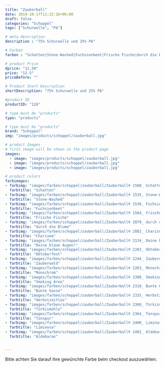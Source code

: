```yaml
---
title: "Zauberball"
date: 2019-10-17T11:22:16+06:00
draft: false
categories: "Schoppel"
tags: ["Schurwolle", "PA"]

# meta description
description : "75% Schurwolle und 25% PA"

# Farben
farben : "Schatten|Stone-Washed|Fuchsienbeet|Frische Fische|durch die Blume|Charisma|Deine blaue Augen!|Oktoberfest|Zauberwald|Monochrom|Smoking Area|Bunte Gasse|Herbstzeitlos|Türkismühle|Tonspur|Liminosa|Aldebaran"

# product Price
dprice: "12,50"
price: "12.5"
priceBefore: ""

# Product Short Description
shortDescription: "75% Schurwolle und 25% PA"

#product ID
productID: "128"

# type must be "products"
type: "products"

# type must be "products"
brand: "Schoppel"
img: "images/products/schoppel/zauberball.jpg"    

# product Images
# first image will be shown in the product page
images:
  - image: "images/products/schoppel/zauberball.jpg"
  - image: "images/products/schoppel/zauberball.jpg"
  - image: "images/products/schoppel/zauberball.jpg"

# product colors
farbimages:
- farbimg: "images/farben/schoppel/zauberball/Zauberball® 1508_ Schatten.jpg"	
  farbtitle: "Schatten"
- farbimg: "images/farben/schoppel/zauberball/Zauberball® 1535_ Stone-Washed.jpg"	
  farbtitle: "Stone-Washed"
- farbimg: "images/farben/schoppel/zauberball/Zauberball® 1536_ Fuchsienbeet.jpg"	
  farbtitle: "Fuchsienbeet"
- farbimg: "images/farben/schoppel/zauberball/Zauberball® 1564_ Frische Fische.jpg"	
  farbtitle: "Frische Fische"
- farbimg: "images/farben/schoppel/zauberball/Zauberball® 2079_ durch die Blume.jpg"	
  farbtitle: "durch die Blume"
- farbimg: "images/farben/schoppel/zauberball/Zauberball® 2082_ Charisma.jpg"	
  farbtitle: "Charisma"
- farbimg: "images/farben/schoppel/zauberball/Zauberball® 2134_ Deine blaue Augen!.jpg"	
  farbtitle: "Deine blaue Augen!"
- farbimg: "images/farben/schoppel/zauberball/Zauberball® 2203_ Oktoberfest.jpg"	
  farbtitle: "Oktoberfest"
- farbimg: "images/farben/schoppel/zauberball/Zauberball® 2244_ Zauberwald.jpg"	
  farbtitle: "Zauberwald"
- farbimg: "images/farben/schoppel/zauberball/Zauberball® 2263_ Monochrom.jpg"	
  farbtitle: "Monochrom"
- farbimg: "images/farben/schoppel/zauberball/Zauberball® 2308_ Smoking Area.jpg"	
  farbtitle: "Smoking Area"
- farbimg: "images/farben/schoppel/zauberball/Zauberball® 2310_ Bunte Gasse.jpg"	
  farbtitle: "Bunte Gasse"
- farbimg: "images/farben/schoppel/zauberball/Zauberball® 2335_ Herbstzeitlos.jpg"	
  farbtitle: "Herbstzeitlos"
- farbimg: "images/farben/schoppel/zauberball/Zauberball® 2360_ Türkismühle.jpg"	
  farbtitle: "Türkismühle"
- farbimg: "images/farben/schoppel/zauberball/Zauberball® 2364_ Tonspur.jpg"	
  farbtitle: "Tonspur"
- farbimg: "images/farben/schoppel/zauberball/Zauberball® 2400_ Liminosa.jpg"	
  farbtitle: "Liminosa"
- farbimg: "images/farben/schoppel/zauberball/Zauberball® 2402_ Aldebaran.jpg"	
  farbtitle: "Aldebaran"


---
```


Bitte achten Sie darauf ihre gewünchte Farbe beim checkout auszuwählen.
